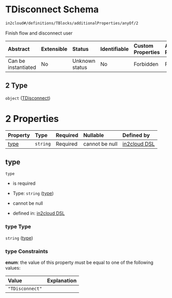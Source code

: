 # TDisconnect Schema

```txt
in2cloud#/definitions/TBlocks/additionalProperties/anyOf/2
```

Finish flow and disconnect user

| Abstract            | Extensible | Status         | Identifiable | Custom Properties | Additional Properties | Access Restrictions | Defined In                                                                     |
| :------------------ | :--------- | :------------- | :----------- | :---------------- | :-------------------- | :------------------ | :----------------------------------------------------------------------------- |
| Can be instantiated | No         | Unknown status | No           | Forbidden         | Forbidden             | none                | [TDSLRoot.schema.json*](../schema/TDSLRoot.schema.json "open original schema") |

## 2 Type

`object` ([TDisconnect](tdslroot-definitions-tdisconnect.md))

# 2 Properties

| Property      | Type     | Required | Nullable       | Defined by                                                                                                              |
| :------------ | :------- | :------- | :------------- | :---------------------------------------------------------------------------------------------------------------------- |
| [type](#type) | `string` | Required | cannot be null | [in2cloud DSL](tdslroot-definitions-tdisconnect-properties-type.md "in2cloud#/definitions/TDisconnect/properties/type") |

## type



`type`

*   is required

*   Type: `string` ([type](tdslroot-definitions-tdisconnect-properties-type.md))

*   cannot be null

*   defined in: [in2cloud DSL](tdslroot-definitions-tdisconnect-properties-type.md "in2cloud#/definitions/TDisconnect/properties/type")

### type Type

`string` ([type](tdslroot-definitions-tdisconnect-properties-type.md))

### type Constraints

**enum**: the value of this property must be equal to one of the following values:

| Value           | Explanation |
| :-------------- | :---------- |
| `"TDisconnect"` |             |
